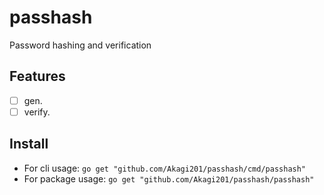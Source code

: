 # passhash

Password hashing and verification

## Features

- [ ] gen.
- [ ] verify.

## Install

* For cli usage: `go get "github.com/Akagi201/passhash/cmd/passhash"`
* For package usage: `go get "github.com/Akagi201/passhash/passhash"`
